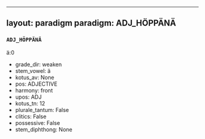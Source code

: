 
---
layout: paradigm
paradigm: ADJ_HÖPPÄNÄ
---
### ` ADJ_HÖPPÄNÄ `

ä:0
* grade_dir: weaken
* stem_vowel: ä
* kotus_av: None
* pos: ADJECTIVE
* harmony: front
* upos: ADJ
* kotus_tn: 12
* plurale_tantum: False
* clitics: False
* possessive: False
* stem_diphthong: None
